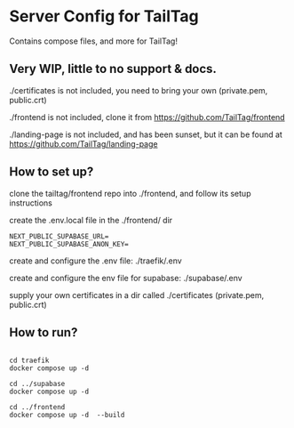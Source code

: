 # Server Config for TailTag

Contains compose files, and more for TailTag!

## Very WIP, little to no support & docs.

./certificates is not included, you need to bring your own (private.pem, public.crt)

./frontend is not included, clone it from https://github.com/TailTag/frontend

./landing-page is not included, and has been sunset, but it can be found at https://github.com/TailTag/landing-page

## How to set up?

clone the tailtag/frontend repo into ./frontend, and follow its setup instructions

create the .env.local file in the ./frontend/ dir

```ìni
NEXT_PUBLIC_SUPABASE_URL=
NEXT_PUBLIC_SUPABASE_ANON_KEY=
```

create and configure the .env file: ./traefik/.env

create and configure the env file for supabase: ./supabase/.env

supply your own certificates in a dir called ./certificates (private.pem, public.crt)

## How to run?

```shell

cd traefik
docker compose up -d

cd ../supabase
docker compose up -d

cd ../frontend
docker compose up -d  --build

```
